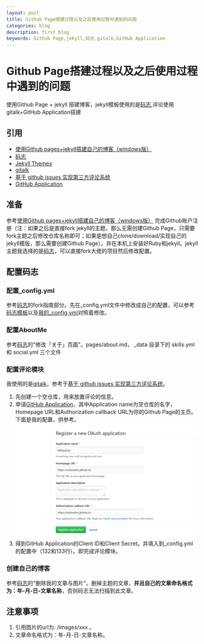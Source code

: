 ```yaml
---
layout: post
title: Github Page搭建过程以及之后使用过程中遇到的问题
categories: blog
description: first blog
keywords: Github Page,jekyll,码志,gitalk,GitHub Application
---
```


# Github Page搭建过程以及之后使用过程中遇到的问题
   使用Github Page + jekyll 搭建博客，jekyll模板使用的是[码志](https://github.com/mzlogin/mzlogin.github.io),评论使用gitalk+GitHub Application搭建

## 引用
+ [使用Github pages+jekyll搭建自己的博客（windows版）](https://www.cnblogs.com/zjjDaily/p/8695978.html)
+ [码志](https://github.com/mzlogin/mzlogin.github.io)
+ [Jekyll Themes](http://jekyllthemes.org/)
+ [gitalk](https://github.com/gitalk/gitalk)
+ [基于 github issues 实现第三方评论系统](https://segmentfault.com/a/1190000011100934)
+ [GitHub Application](https://github.com/settings/applications/new)

## 准备
   参考[使用Github pages+jekyll搭建自己的博客（windows版）](https://www.cnblogs.com/zjjDaily/p/8695978.html) 完成Github账户注册（注：如果之后是直接fork jekyll的主题，那么无需创建Github Page，只需要fork主题之后修改仓库名称即可；如果是想自己clone/download/实现自己的jekyll模版，那么需要创建Github Page）。并在本机上安装好Ruby和jekyll。jekyll主题我选择的是[码志](https://github.com/mzlogin/mzlogin.github.io)，可以直接fork大佬的项目然后修改配置。

## 配置码志

### 配置_config.yml
  参考[码志](https://github.com/mzlogin/mzlogin.github.io)的fork指南部分。先在_config.yml文件中修改成自己的配置，可以参考[码志模板](https://github.com/mzlogin/mzlogin.github.io/blob/master/_config.yml)以及[我的_config.yml](https://github.com/MikasaLee/MikasaLee.github.io/blob/master/_config.yml)对照着修改。

### 配置AboutMe
   参考[码志](https://github.com/mzlogin/mzlogin.github.io)的"修改「关于」页面"。pages/about.md， _data 目录下的 skills.yml 和 social.yml 三个文件

### 配置评论模块
   我使用的是[gitalk](https://github.com/gitalk/gitalk)，参考于[基于 github issues 实现第三方评论系统](https://segmentfault.com/a/1190000011100934)。
1. 先创建一个空仓库，用来放置评论的信息。
2. 申请[GitHub Application](https://github.com/settings/applications/new)，其中Application name为空仓库的名字，Homepage URL和Authorization callback URL为你的Github Page的主页。下面是我的配置，供参考。![我的填写信息](/images/blog/InforGitHubApplication.PNG)
3.  得到GitHub Application的Client ID和Client Secret。并填入到_config.yml的配置中（132和133行）。即完成评论模块。

### 创建自己的博客
  参考[码志](https://github.com/mzlogin/mzlogin.github.io)的"删除我的文章与图片"。删掉主题的文章，**并且自己的文章命名格式为：年-月-日-文章名称**，否则码志无法扫描到此文章。




## 注意事项
1. 引用图片的url为: /images/xxx 。
2. 文章命名格式为：年-月-日-文章名称。







